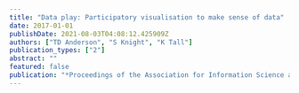 ```yaml
---
title: "Data play: Participatory visualisation to make sense of data"
date: 2017-01-01
publishDate: 2021-08-03T04:08:12.425909Z
authors: ["TD Anderson", "S Knight", "K Tall"]
publication_types: ["2"]
abstract: ""
featured: false
publication: "*Proceedings of the Association for Information Science and Technology 54 (1 …*"
---
```


